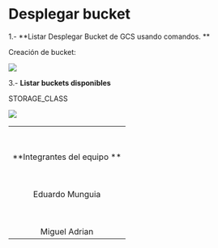 # Desplegar bucket

1.- **Listar Desplegar Bucket de GCS usando comandos. **


Creación de bucket: 

<p align="center">

![](https://lh3.googleusercontent.com/AxBYU9dM5ue1aDbHb2yCFHC9ewQfXDZYtuv54914wwIxUfhfC7-nqE5VUWwrUOmzpTRP63PVLQbY_r8OlrW1osBOsB6IKP5Mc7pKkyUmNsn2b6U_5JYOrwbwvTOnq-vvv9pheHeZg-fu1hL95NckISkcAqv3DoOlLih27fT-rYuROmrRGBtpJtP4D3WQT-ymWf_fUR-1FBctCcm8I7wnnIzzZJE0cjbOBgsW1Tufw4x4wxnhgEjRxxwiigKT5OFLUMrdkM2aQzoDN217CC04Rht12oqwjjo122RUoYTEX_CkoVuPHYynqwrTSVZTVd5bwfMrZ6-m6K8YVjNfKnj8rfrw5uftAfB2_3ay4UDQCwzdz-CmUHzrTJ80Sh1CXme4A_PaLe57vUbJQczknn0eLXphR_HjpbbHahg6VuV6tbJ9r9x_Y2mIvLnSe2ZzaXS7mB76QiroGxwlku9wSsSG3-CRnysi-7xD6eRXAd-WmFLoseXLHJUFOevyf2b-9KQ_eMj_ynD6WAahovNs56bf4mZFwAjggPa4iNJUQ_yPQN7pQXXk0ITkGnjrQgRawOrRPtjNagz64OpohZ5-clt7IrYBBMcHphd2P4_h070IULucbenl72WVeqnAPdtjVWXDrS4_mWPOa-kqlo66V4HNkycF36T557zsF6INzP3XAiOK7T4aB5M_jV_jpuzxRKcWl9Tccs3vG1DnUWHl6LzOcGy61a3m2YyDOdjenKNCyiEUfVqfXU3xltDPUc-72rU=w1028-h81-no?authuser=0)
</p>




3.- **Listar buckets disponibles**


STORAGE_CLASS

<p align="center">

 ![](https://lh3.googleusercontent.com/LSl8aZPQsnLK9NANqLIglTZdBZDVe1MgksaMwJgPoZwhiSPP3Ffd-gvb5r3uhBSzpHOa4NFzWBiMZYeMPYwku_UWVF44ejsbWCChCJ6dkmSyjIOqIbKxqt26MhpRuVVSw0VhonEkFgYVeVrocvcboUWQNlh0V7KgQctnTCRF8olHtSs88H3blqLDDRIrKFUus7baY8BFIX71Rl6Dx9bctx4Etfje3E1d23QQenkJcmTOiYkNdbbc5dseiz_oQHoExyCvA-eTOPer3zWSR9o6pB3Ib16P9x1GkHWa405LLUlh9E5W6fpJ7l8PMZxyRMCIYMBq1knM6d_ec30iBNEzjMoxsgqL_rf4VUFlcK9FUV5fXXJFu4V50mFMnLX9KOJdfuqMkIKsffWZiVWIg9zLPZpFDz9uq46vvMYqU-5YQxSA-HaNdiu6p7K-TMzP_GM85r2Bx2b3bKmDA91TkNxX6XRQpI4vhYVuwiXmi4MP10k3E54xHQgW2nafRyPMIigGh9KjhAMQzSWvi6UBL-5HgSvMPFJmuZE1V6xW9_l-ZDpLIozfGElLOMIWqNkM6GBwWqB19rckeOa1ectYZwOftdVDxSiiMhp3nworQ_pk36UZ4qIVKwI4kwOYN0qP3kuSAWeQmWyCZ6WrN-GF2FD2G9Va1iqs1Z0_FelacQ878WHijeAhBX2BIMmjY7z8FnwrF1yd4F50ACQyCKB_Vp7TEU9UBbHdhTRa45lrrKnxsK4AE7SHIz6SczrpvmsoRTk=w1160-h69-no?authuser=0)


</p>

<table style="width: 100%; text-align: center;">
<tr>
    <td colspan="3" style="width: 100%; padding-top: 50px;">**Integrantes del equipo **</td>
  </tr>
  <tr>
    <td colspan="3" style="width: 100%; padding-top: 50px;">Eduardo Munguia</td>
   </tr>
<tr>
    <td colspan="3" style="width: 100%; padding-top: 50px;">Miguel Adrian</td>
    
   </tr>



